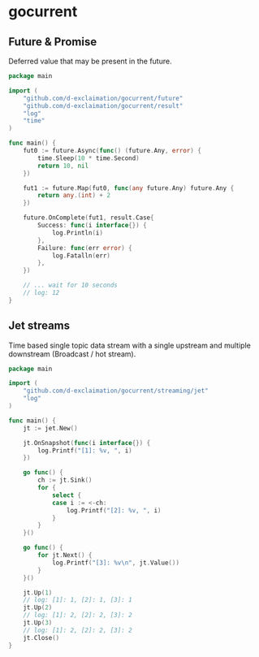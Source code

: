 # gocurrent

## Future & Promise

Deferred value that may be present in the future.

```go
package main

import (
	"github.com/d-exclaimation/gocurrent/future"
	"github.com/d-exclaimation/gocurrent/result"
	"log"
	"time"
)

func main() {
	fut0 := future.Async(func() (future.Any, error) {
		time.Sleep(10 * time.Second)
		return 10, nil
	})

	fut1 := future.Map(fut0, func(any future.Any) future.Any {
		return any.(int) + 2
	})

	future.OnComplete(fut1, result.Case{
		Success: func(i interface{}) {
			log.Println(i)
		},
		Failure: func(err error) {
			log.Fatalln(err)
		},
	})

	// ... wait for 10 seconds
	// log: 12
}
```

## Jet streams

Time based single topic data stream with a single upstream and multiple downstream (Broadcast / hot stream).

```go
package main

import (
	"github.com/d-exclaimation/gocurrent/streaming/jet"
	"log"
)

func main() {
	jt := jet.New()

	jt.OnSnapshot(func(i interface{}) {
		log.Printf("[1]: %v, ", i)
	})

	go func() {
		ch := jt.Sink()
		for {
			select {
			case i := <-ch:
				log.Printf("[2]: %v, ", i)
			}
		}
	}()

	go func() {
		for jt.Next() {
			log.Printf("[3]: %v\n", jt.Value())
		}
	}()

	jt.Up(1)
	// log: [1]: 1, [2]: 1, [3]: 1
	jt.Up(2)
	// log: [1]: 2, [2]: 2, [3]: 2
	jt.Up(3)
	// log: [1]: 2, [2]: 2, [3]: 2
	jt.Close()
}
```
